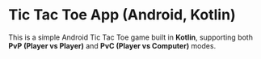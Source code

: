 # Tic Tac Toe App (Android, Kotlin)

This is a simple Android Tic Tac Toe game built in **Kotlin**, supporting both **PvP (Player vs Player)** and **PvC (Player vs Computer)** modes. 
